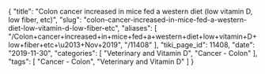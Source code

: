 {
    "title": "Colon cancer increased in mice fed a western diet (low vitamin D, low fiber, etc)",
    "slug": "colon-cancer-increased-in-mice-fed-a-western-diet-low-vitamin-d-low-fiber-etc",
    "aliases": [
        "/Colon+cancer+increased+in+mice+fed+a+western+diet+low+vitamin+D+low+fiber+etc+\u2013+Nov+2019",
        "/11408"
    ],
    "tiki_page_id": 11408,
    "date": "2019-11-30",
    "categories": [
        "Veterinary and Vitamin D",
        "Cancer - Colon"
    ],
    "tags": [
        "Cancer - Colon",
        "Veterinary and Vitamin D"
    ]
}